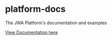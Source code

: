 # platform-docs

The JWA Platform's documentation and examples

[View Documentation here](https://jwa-lab.github.io/platform-docs/)